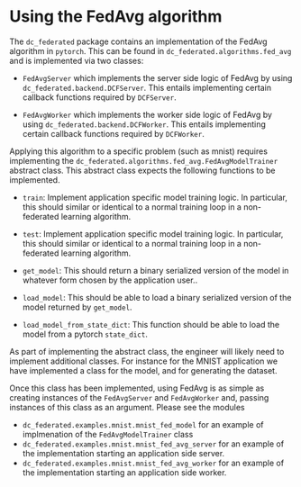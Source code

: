 # Using the FedAvg algorithm

The `dc_federated` package contains an implementation of the FedAvg algorithm in `pytorch`. This can be found in `dc_federated.algorithms.fed_avg` and is implemented via two classes: 

- `FedAvgServer` which implements the server side logic of FedAvg by using `dc_federated.backend.DCFServer`. This entails implementing certain callback functions required by `DCFServer`. 
 
- `FedAvgWorker` which implements the worker side logic of FedAvg by using `dc_federated.backend.DCFWorker`. This entails implementing certain callback functions required by `DCFWorker`.

Applying this algorithm to a specific problem (such as mnist) requires implementing the `dc_federated.algorithms.fed_avg.FedAvgModelTrainer` abstract class. This abstract class expects the following functions to be implemented.

- `train`: Implement application specific model training logic. In particular, this should similar or identical to a normal training loop in a non-federated learning algorithm.

- `test`: Implement application specific model training logic. In particular, this should similar or identical to a normal training loop in a non-federated learning algorithm.
 
- `get_model`: This should return a binary serialized version of the model in whatever form chosen by the application user.. 

- `load_model`: This should be able to load a binary serialized version of the model returned by `get_model`.

- `load_model_from_state_dict`: This function should be able to load the model from a pytorch `state_dict`.

As part of implementing the abstract class, the engineer will likely need to implement additional classes. For instance for the MNIST application we have implemented a class for the model, and for generating the dataset.    

Once this class has been implemented, using FedAvg is as simple as creating instances of the `FedAvgServer` and `FedAvgWorker` and, passing instances of this class as an argument. Please see the modules

- `dc_federated.examples.mnist.mnist_fed_model` for an example of implmenation of the `FedAvgModelTrainer` class
- `dc_federated.examples.mnist.mnist_fed_avg_server` for an example of the implementation starting an application side server. 
- `dc_federated.examples.mnist.mnist_fed_avg_worker` for an example of the implementation starting an application side worker.



